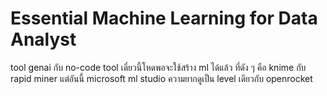 # Essential Machine Learning for Data Analyst 

tool genai กับ no-code tool เดี๋ยวนี้โหดพอจะใช้สร้าง ml ได้แล้ว ที่ดัง ๆ คือ knime กับ rapid miner แต่อันนี้ microsoft ml studio 
ความยากดูเป็น level เดียวกับ openrocket 
